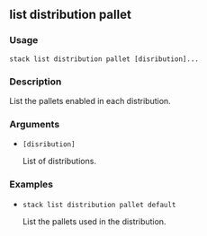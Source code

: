 ## list distribution pallet

### Usage

`stack list distribution pallet [disribution]...`

### Description

List the pallets enabled in each distribution.

### Arguments

* `[disribution]`

   List of distributions.


### Examples

* `stack list distribution pallet default`

   List the pallets used in the distribution.



